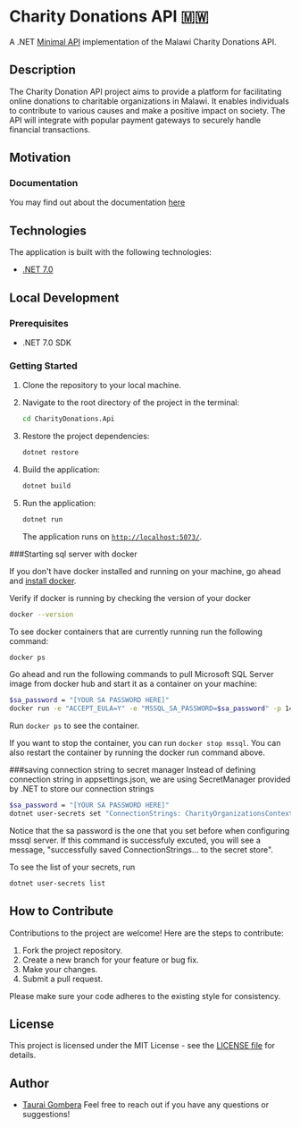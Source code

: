 # Charity Donations API 🇲🇼

A .NET [Minimal API](https://learn.microsoft.com/en-us/aspnet/core/fundamentals/minimal-apis?view=aspnetcore-7.0) implementation of the Malawi Charity Donations API.

## Description

The Charity Donation API project aims to provide a platform for facilitating online donations to charitable organizations in Malawi. It enables individuals to contribute to various causes and make a positive impact on society. The API will integrate with popular payment gateways to securely handle financial transactions.

## Motivation

### Documentation

You may find out about the documentation [here](https://github.com/...Usecases.md)

## Technologies

The application is built with the following technologies:

- [.NET 7.0](https://learn.microsoft.com/en-us/dotnet/core/whats-new/dotnet-7)

## Local Development

### Prerequisites

- .NET 7.0 SDK

### Getting Started

1. Clone the repository to your local machine.

2. Navigate to the root directory of the project in the terminal:

   ```bash
   cd CharityDonations.Api
   ```

3. Restore the project dependencies:

   ```bash
   dotnet restore
   ```

4. Build the application:

   ```bash
   dotnet build
   ```

5. Run the application:

   ```bash
   dotnet run
   ```

   The application runs on [`http://localhost:5073/`](http://localhost:5073/).

###Starting sql server with docker

If you don't have docker installed and running on your machine, go ahead and [install docker](https://docs.docker.com/desktop/).

Verify if docker is running by checking the version of your docker

```bash
docker --version
```

To see docker containers that are currently running run the following command:

```bash
docker ps
```

Go ahead and run the following commands to pull Microsoft SQL Server image from docker hub and start it as a container on your machine:

```bash
$sa_password = "[YOUR SA PASSWORD HERE]"
docker run -e "ACCEPT_EULA=Y" -e "MSSQL_SA_PASSWORD=$sa_password" -p 1433:1433 -v sqlvolume:/var/opt/mssql -d --rm --name mssql mcr.microsoft.com/mssql/server:2022-latest
```

Run `docker ps` to see the container.

If you want to stop the container, you can run `docker stop mssql`. You can also restart the container by running the docker run command above.

###saving connection string to secret manager
Instead of defining connection string in appsettings.json, we are using SecretManager provided by .NET to store our connection strings

```bash
$sa_password = "[YOUR SA PASSWORD HERE]"
dotnet user-secrets set "ConnectionStrings: CharityOrganizationsContext" "Server=localhost; Database=CharityOrganizations; User Id=sa; Password=$sa_password;TrustServiceCertificate=true"
```

Notice that the sa password is the one that you set before when configuring mssql server. If this command is successfuly excuted, you will see a message, "successfully saved ConnectionStrings... to the secret store".

To see the list of your secrets, run

```bash
dotnet user-secrets list
```

## How to Contribute

Contributions to the project are welcome! Here are the steps to contribute:

1. Fork the project repository.
2. Create a new branch for your feature or bug fix.
3. Make your changes.
4. Submit a pull request.

Please make sure your code adheres to the existing style for consistency.

## License

This project is licensed under the MIT License - see the [LICENSE file](https://opensource.org/license/mit/) for details.

## Author

- [Taurai Gombera](https://github.com/tauraigombera)
  Feel free to reach out if you have any questions or suggestions!
